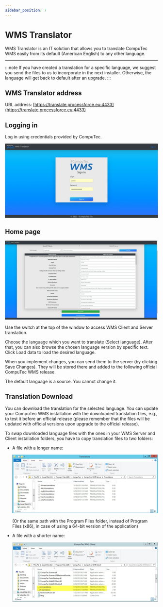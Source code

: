 ```yaml
---
sidebar_position: 7
---
```


# WMS Translator

WMS Translator is an IT solution that allows you to translate CompuTec WMS easily from its default (American English) to any other language.

---

:::note
    If you have created a translation for a specific language, we suggest you send the files to us to incorporate in the next installer. Otherwise, the language will get back to default after an upgrade.
:::

## WMS Translator address

URL address: [https://translate.processforce.eu:4433](https://translate.processforce.eu:4433)

## Logging in

Log in using credentials provided by CompuTec.

![Log in](./media/wms-translator-log-in.webp)

## Home page

![Translator](./media/translator-wms.webp)

Use the switch at the top of the window to access WMS Client and Server translation.

Choose the language which you want to translate (Select language). After that, you can also browse the chosen language version by specific text. Click Load data to load the desired language.

When you implement changes, you can send them to the server (by clicking Save Changes). They will be stored there and added to the following official CompuTec WMS release.

The default language is a source. You cannot change it.

## Translation Download

You can download the translation for the selected language. You can update your CompuTec WMS installation with the downloaded translation files, e.g., to test it before an official release (please remember that the files will be updated with official versions upon upgrade to the official release).

To swap downloaded language files with the ones in your WMS Server and Client installation folders, you have to copy translation files to two folders:

- A file with a longer name:

    ![Translation file](./media/server_transl.webp)

    (Or the same path with the Program Files folder, instead of Program Files (x86), in case of using a 64-bit version of the application)
- A file with a shorter name:

    ![Client](./media/client_transl.webp)
